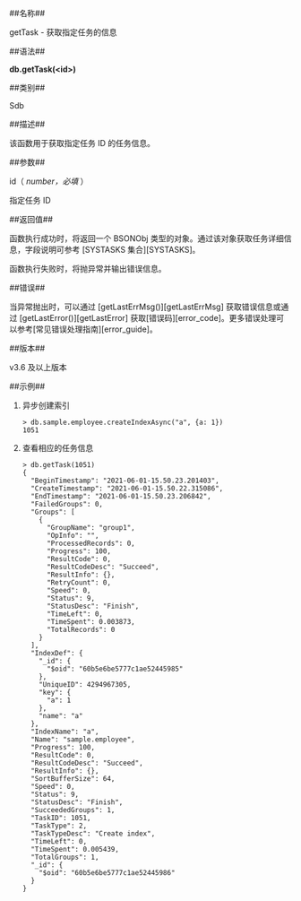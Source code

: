 ##名称##

getTask - 获取指定任务的信息

##语法##

**db.getTask(\<id\>)**

##类别##

Sdb

##描述##

该函数用于获取指定任务 ID 的任务信息。

##参数##

id（ *number，必填* ）

指定任务 ID

##返回值##

函数执行成功时，将返回一个 BSONObj 类型的对象。通过该对象获取任务详细信息，字段说明可参考 [SYSTASKS 集合][SYSTASKS]。

函数执行失败时，将抛异常并输出错误信息。

##错误##

当异常抛出时，可以通过 [getLastErrMsg()][getLastErrMsg] 获取错误信息或通过 [getLastError()][getLastError] 获取[错误码][error_code]。更多错误处理可以参考[常见错误处理指南][error_guide]。

##版本##

v3.6 及以上版本

##示例##

1. 异步创建索引

    ```lang-javascript
    > db.sample.employee.createIndexAsync("a", {a: 1})
    1051
    ```

2. 查看相应的任务信息

    ```lang-javascript
    > db.getTask(1051)
    {
      "BeginTimestamp": "2021-06-01-15.50.23.201403",
      "CreateTimestamp": "2021-06-01-15.50.22.315086",
      "EndTimestamp": "2021-06-01-15.50.23.206842",
      "FailedGroups": 0,
      "Groups": [
        {
          "GroupName": "group1",
          "OpInfo": "",
          "ProcessedRecords": 0,
          "Progress": 100,
          "ResultCode": 0,
          "ResultCodeDesc": "Succeed",
          "ResultInfo": {},
          "RetryCount": 0,
          "Speed": 0,
          "Status": 9,
          "StatusDesc": "Finish",
          "TimeLeft": 0,
          "TimeSpent": 0.003873,
          "TotalRecords": 0
        }
      ],
      "IndexDef": {
        "_id": {
          "$oid": "60b5e6be5777c1ae52445985"
        },
        "UniqueID": 4294967305,
        "key": {
          "a": 1
        },
        "name": "a"
      },
      "IndexName": "a",
      "Name": "sample.employee",
      "Progress": 100,
      "ResultCode": 0,
      "ResultCodeDesc": "Succeed",
      "ResultInfo": {},
      "SortBufferSize": 64,
      "Speed": 0,
      "Status": 9,
      "StatusDesc": "Finish",
      "SucceededGroups": 1,
      "TaskID": 1051,
      "TaskType": 2,
      "TaskTypeDesc": "Create index",
      "TimeLeft": 0,
      "TimeSpent": 0.005439,
      "TotalGroups": 1,
      "_id": {
        "$oid": "60b5e6be5777c1ae52445986"
      }
    }
    ```

[^_^]:
     本文使用的所有引用及链接
[getLastErrMsg]:manual/Manual/Sequoiadb_Command/Global/getLastErrMsg.md
[getLastError]:manual/Manual/Sequoiadb_Command/Global/getLastError.md
[error_guide]:manual/FAQ/faq_sdb.md
[SYSTASKS]:manual/Manual/Catalog_Table/SYSTASKS.md
[error_code]:manual/Manual/Sequoiadb_error_code.md